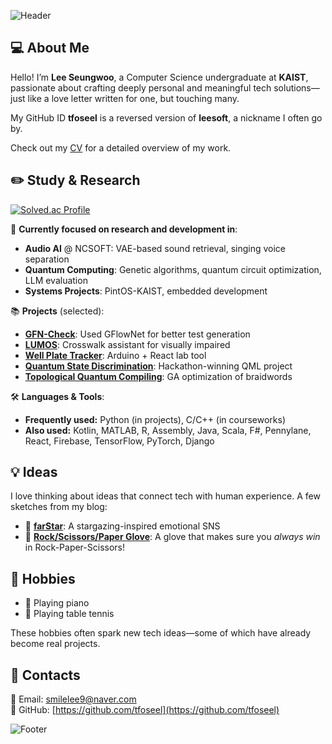 ![Header](https://capsule-render.vercel.app/api?type=waving&color=auto&height=200&section=header)

## 💻 About Me

Hello! I’m **Lee Seungwoo**, a Computer Science undergraduate at **KAIST**, passionate about crafting deeply personal and meaningful tech solutions—just like a love letter written for one, but touching many.

My GitHub ID **tfoseel** is a reversed version of **leesoft**, a nickname I often go by.

Check out my [CV](https://drive.google.com/file/d/1_Tb5F5hBEN0N_hHZoS80idRCtrjY_URm/view?usp=sharing) for a detailed overview of my work.

## ✏️ Study & Research

[![Solved.ac Profile](http://mazassumnida.wtf/api/v2/generate_badge?boj=leesoft)](https://solved.ac/leesoft/)

🧪 **Currently focused on research and development in**:
- **Audio AI** @ NCSOFT: VAE-based sound retrieval, singing voice separation
- **Quantum Computing**: Genetic algorithms, quantum circuit optimization, LLM evaluation
- **Systems Projects**: PintOS-KAIST, embedded development

📚 **Projects** (selected):
- [**GFN-Check**](https://github.com/tfoseel/gfn-check): Used GFlowNet for better test generation
- [**LUMOS**](https://github.com/tfoseel/cs330-lumos): Crosswalk assistant for visually impaired
- [**Well Plate Tracker**](https://github.com/tfoseel/well-plate-tracker): Arduino + React lab tool
- [**Quantum State Discrimination**](https://github.com/tfoseel/classical-shadows): Hackathon-winning QML project
- [**Topological Quantum Compiling**](https://github.com/tfoseel/ga-for-tqc): GA optimization of braidwords

🛠️ **Languages & Tools**:
- **Frequently used:** Python (in projects), C/C++ (in courseworks)
- **Also used:** Kotlin, MATLAB, R, Assembly, Java, Scala, F#, Pennylane, React, Firebase, TensorFlow, PyTorch, Django

## 💡 Ideas

I love thinking about ideas that connect tech with human experience. A few sketches from my blog:

* 🌌 [**farStar**](https://velog.io/@smilelee9/%EC%95%84%EC%9D%B4%EB%94%94%EC%96%B4-%EB%85%B8%ED%8A%B8-%EB%B3%84%EC%9E%90%EB%A6%AC-%EA%B0%90%EC%84%B1-SNS-%EC%95%B1-farStar): A stargazing-inspired emotional SNS  
* 🥊 [**Rock/Scissors/Paper Glove**](https://velog.io/@smilelee9/%EC%95%84%EC%9D%B4%EB%94%94%EC%96%B4-%EB%85%B8%ED%8A%B8-%EA%B0%80%EC%9C%84%EB%B0%94%EC%9C%84%EB%B3%B4-%ED%95%84%EC%8A%B9-%EC%9E%A5%EA%B0%91): A glove that makes sure you *always win* in Rock-Paper-Scissors!

## 🎈 Hobbies

- 🎹 Playing piano  
- 🏓 Playing table tennis  

These hobbies often spark new tech ideas—some of which have already become real projects.

## 🔗 Contacts

📧 Email: [smilelee9@naver.com](mailto:smilelee9@naver.com)  
🐙 GitHub: [https://github.com/tfoseel](https://github.com/tfoseel)

![Footer](https://capsule-render.vercel.app/api?type=waving&color=auto&height=200&section=footer)
